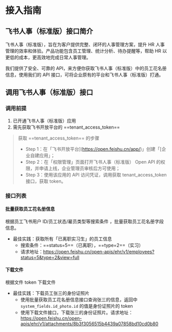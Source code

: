 # 接入指南
## 飞书人事（标准版）接口简介
飞书人事（标准版），旨在为客户提供完整、闭环的人事管理方案，提升 HR 人事管理的效率和体验。产品功能包含员工管理、统计分析、待办提醒等，帮助 HR 以更低的成本，更高效地完成日常人事管理。

我们提供了安全、可靠的 API，来方便你获取飞书人事（标准版）中的员工花名册信息，使用我们的 API 接口，可将企业原有的平台和飞书人事（标准版）打通。
## 调用飞书人事（标准版）接口
### 调用前提
1. 已开通飞书人事（标准版）应用
2. 需先获取飞书开放平台的 ==tenant_access_token==
>  
> 获取 ==tenant_access_token== 的步骤
> - Step 1：在「飞书开放平台](https://open.feishu.cn/app/)」创建「[企业自建应用」；
> - Step 2：在「权限管理」页面打开飞书人事（标准版） Open API 的权限，并申请上线，企业管理员审核后方可使用；
> - Step 3：使用该应用的 API 访问凭证，调用获取 tenant_access_token 接口，获取 token。


### 接口列表
#### 批量获取员工花名册信息
根据员工飞书用户 ID/员工状态/雇员类型等搜索条件 ，批量获取员工花名册字段信息。

- 最佳实践：获取所有「已离职实习生」的员工信息
  - 搜索条件：==status=5==（已离职），==type=2==（实习）
  - 请求地址：https://open.feishu.cn/open-apis/ehr/v1/employees?status=5&type=2&view=full
#### 下载文件
根据文件 token 下载文件
  - 最佳实践：下载员工张三的身份证照片
    - 使用批量获取员工花名册信息接口查询张三的信息，返回中 `system_fields.id_photo.id` 的值是身份证照片的 token
    - 使用下载文件接口，下载张三的身份证照片。请求地址：https://open.feishu.cn/open-apis/ehr/v1/attachments/8b3f3056515b4439a07858bd10cd0b80

<br>
